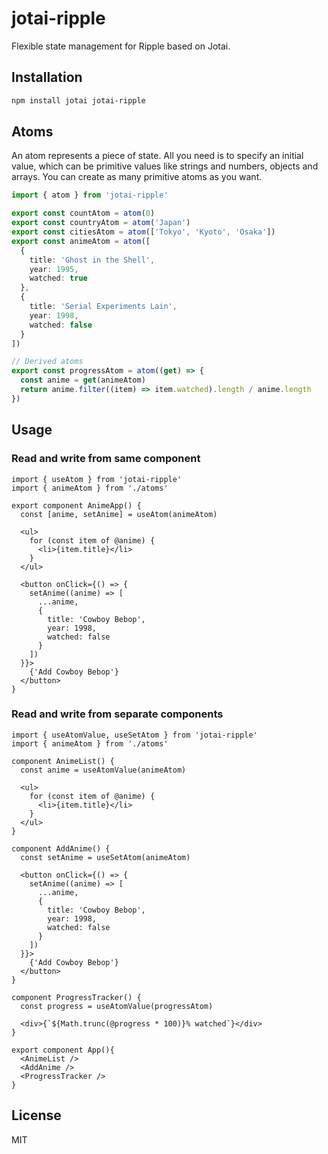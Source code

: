 # jotai-ripple

Flexible state management for Ripple based on Jotai.

## Installation

```bash
npm install jotai jotai-ripple
```

## Atoms

An atom represents a piece of state. All you need is to specify an initial value, which can be primitive values like strings and numbers, objects and arrays. You can create as many primitive atoms as you want.

```ts
import { atom } from 'jotai-ripple'

export const countAtom = atom(0)
export const countryAtom = atom('Japan')
export const citiesAtom = atom(['Tokyo', 'Kyoto', 'Osaka'])
export const animeAtom = atom([
  {
    title: 'Ghost in the Shell',
    year: 1995,
    watched: true
  },
  {
    title: 'Serial Experiments Lain',
    year: 1998,
    watched: false
  }
])

// Derived atoms
export const progressAtom = atom((get) => {
  const anime = get(animeAtom)
  return anime.filter((item) => item.watched).length / anime.length
})
```

## Usage

### Read and write from same component

```tsx
import { useAtom } from 'jotai-ripple'
import { animeAtom } from './atoms'

export component AnimeApp() {
  const [anime, setAnime] = useAtom(animeAtom)

  <ul>
    for (const item of @anime) {
      <li>{item.title}</li>
    }
  </ul>

  <button onClick={() => {
    setAnime((anime) => [
      ...anime,
      {
        title: 'Cowboy Bebop',
        year: 1998,
        watched: false
      }
    ])
  }}>
    {'Add Cowboy Bebop'}
  </button>
}
```

### Read and write from separate components

```tsx
import { useAtomValue, useSetAtom } from 'jotai-ripple'
import { animeAtom } from './atoms'

component AnimeList() {
  const anime = useAtomValue(animeAtom)

  <ul>
    for (const item of @anime) {
      <li>{item.title}</li>
    }
  </ul>
}

component AddAnime() {
  const setAnime = useSetAtom(animeAtom)

  <button onClick={() => {
    setAnime((anime) => [
      ...anime,
      {
        title: 'Cowboy Bebop',
        year: 1998,
        watched: false
      }
    ])
  }}>
    {'Add Cowboy Bebop'}
  </button>
}

component ProgressTracker() {
  const progress = useAtomValue(progressAtom)

  <div>{`${Math.trunc(@progress * 100)}% watched`}</div>
}

export component App(){
  <AnimeList />
  <AddAnime />
  <ProgressTracker />
}
```

## License

MIT
